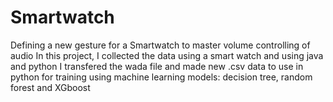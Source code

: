 # Smartwatch  
Defining a new gesture for a Smartwatch to master volume controlling of audio 
In this project, I collected the data using a smart watch and using java and python I transfered the wada file and made new .csv data to use in python for training using machine learning models: decision tree, random forest and XGboost 

